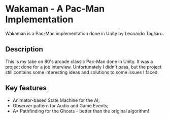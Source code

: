 # Wakaman - A Pac-Man Implementation

Wakaman is a Pac-Man implementation done in Unity by Leonardo Tagliaro.

## Description

This is my take on 80's arcade classic Pac-Man done in Unity. It was a project done for a job interview. Unfortunately I didn't pass, but the project still contains some interesting ideas and solutions to some issues I faced.

## Key features
- Animator-based State Machine for the AI;
- Observer pattern for Audio and Game Events;
- A* Pathfinding for the Ghosts - better than the original algorithm!
